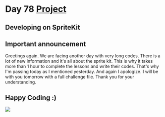 # Day 78 <a href="https://github.com/devmehmetates/365-day-of-code/tree/main/Project/Day77-79/Day77-79"> Project </a>

## Developing on SpriteKit

## Important announcement
Greetings again. We are facing another day with very long codes. There is a lot of new information and it's all about the sprite kit. This is why it takes more than 1 hour to complete the lessons and write their codes. That's why I'm passing today as I mentioned yesterday. And again I apologize. I will be with you tomorrow with a full challenge file. Thank you for your understanding.


## Happy Coding :)
<img src="https://c.tenor.com/sWEUdV5LQdkAAAAC/yes-apple.gif">

